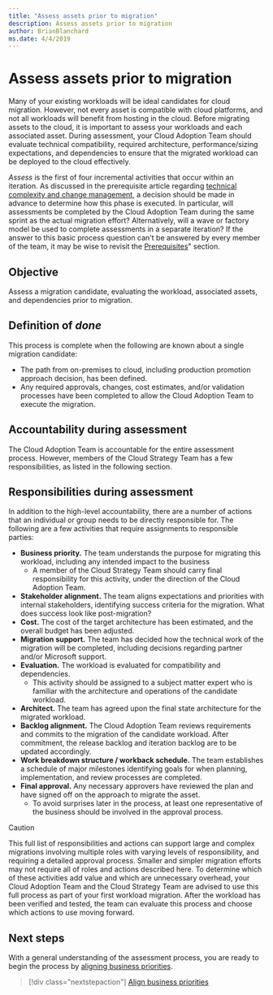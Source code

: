 ```yaml
---
title: "Assess assets prior to migration"
description: Assess assets prior to migration
author: BrianBlanchard
ms.date: 4/4/2019
---
```


# Assess assets prior to migration

Many of your existing workloads will be ideal candidates for cloud migration. However, not every asset is compatible with cloud platforms, and not all workloads will benefit from hosting in the cloud. Before migrating assets to the cloud, it is important to assess your workloads and each associated asset. During assessment, your Cloud Adoption Team should evaluate technical compatibility, required architecture, performance/sizing expectations, and dependencies to ensure that the migrated workload can be deployed to the cloud effectively.

*Assess* is the first of four incremental activities that occur within an iteration. As discussed in the prerequisite article regarding [technical complexity and change management](../prerequisites/technical-complexity.md), a decision should be made in advance to determine how this phase is executed. In particular, will assessments be completed by the Cloud Adoption Team during the same sprint as the actual migration effort? Alternatively, will a wave or factory model be used to complete assessments in a separate iteration? If the answer to this basic process question can't be answered by every member of the team, it may be wise to revisit the [Prerequisites](../prerequisites/overview.md)" section.

## Objective

Assess a migration candidate, evaluating the workload, associated assets, and dependencies prior to migration.

## Definition of *done*

This process is complete when the following are known about a single migration candidate:

- The path from on-premises to cloud, including production promotion approach decision, has been defined.
- Any required approvals, changes, cost estimates, and/or validation processes have been completed to allow the Cloud Adoption Team to execute the migration.

## Accountability during assessment

The Cloud Adoption Team is accountable for the entire assessment process. However, members of the Cloud Strategy Team has a few responsibilities, as listed in the following section.

## Responsibilities during assessment

In addition to the high-level accountability, there are a number of actions that an individual or group needs to be directly responsible for. The following are a few activities that require assignments to responsible parties:

- **Business priority.** The team understands the purpose for migrating this workload, including any intended impact to the business
  - A member of the Cloud Strategy Team should carry final responsibility for this activity, under the direction of the Cloud Adoption Team.
- **Stakeholder alignment.** The team aligns expectations and priorities with internal stakeholders, identifying success criteria for the migration. What does success look like post-migration?
- **Cost.** The cost of the target architecture has been estimated, and the overall budget has been adjusted.
- **Migration support.** The team has decided how the technical work of the migration will be completed, including decisions regarding partner and/or Microsoft support.
- **Evaluation.** The workload is evaluated for compatibility and dependencies.
  - This activity should be assigned to a subject matter expert who is familiar with the architecture and operations of the candidate workload.
- **Architect.** The team has agreed upon the final state architecture for the migrated workload.
- **Backlog alignment.** The Cloud Adoption Team reviews requirements and commits to the migration of the candidate workload. After commitment, the release backlog and iteration backlog are to be updated accordingly.
- **Work breakdown structure / workback schedule.** The team establishes a schedule of major milestones identifying goals for when planning, implementation, and review processes are completed.
- **Final approval.** Any necessary approvers have reviewed the plan and have signed off on the approach to migrate the asset.
  - To avoid surprises later in the process, at least one representative of the business should be involved in the approval process.

> [!CAUTION]
> This full list of responsibilities and actions can support large and complex migrations involving multiple roles with varying levels of responsibility, and requiring a detailed approval process. Smaller and simpler migration efforts may not require all of roles and actions described here. To determine which of these activities add value and which are unnecessary overhead, your Cloud Adoption Team and the Cloud Strategy Team are advised to use this full process as part of your first workload migration. After the workload has been verified and tested, the team can evaluate this process and choose which actions to use moving forward.

## Next steps

With a general understanding of the assessment process, you are ready to begin the process by [aligning business priorities](./business-priorities.md).

> [!div class="nextstepaction"]
> [Align business priorities](./business-priorities.md)